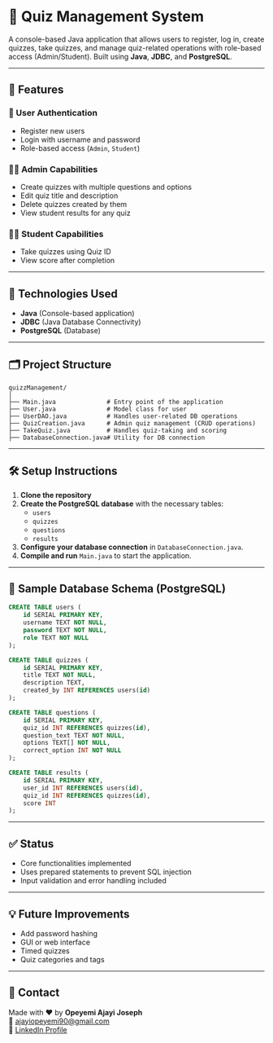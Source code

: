 # 📘 Quiz Management System

A console-based Java application that allows users to register, log in, create quizzes, take quizzes, and manage quiz-related operations with role-based access (Admin/Student). Built using **Java**, **JDBC**, and **PostgreSQL**.

---

## 🔧 Features

### 👥 User Authentication
- Register new users
- Login with username and password
- Role-based access (`Admin`, `Student`)

### 🧑‍🏫 Admin Capabilities
- Create quizzes with multiple questions and options
- Edit quiz title and description
- Delete quizzes created by them
- View student results for any quiz

### 👨‍🎓 Student Capabilities
- Take quizzes using Quiz ID
- View score after completion

---

## 🧰 Technologies Used

- **Java** (Console-based application)
- **JDBC** (Java Database Connectivity)
- **PostgreSQL** (Database)

---

## 🗂️ Project Structure

```
quizzManagement/
│
├── Main.java              # Entry point of the application
├── User.java              # Model class for user
├── UserDAO.java           # Handles user-related DB operations
├── QuizCreation.java      # Admin quiz management (CRUD operations)
├── TakeQuiz.java          # Handles quiz-taking and scoring
├── DatabaseConnection.java# Utility for DB connection
```

---

## 🛠️ Setup Instructions

1. **Clone the repository**
2. **Create the PostgreSQL database** with the necessary tables:
   - `users`
   - `quizzes`
   - `questions`
   - `results`
3. **Configure your database connection** in `DatabaseConnection.java`.
4. **Compile and run** `Main.java` to start the application.

---

## 🧪 Sample Database Schema (PostgreSQL)

```sql
CREATE TABLE users (
    id SERIAL PRIMARY KEY,
    username TEXT NOT NULL,
    password TEXT NOT NULL,
    role TEXT NOT NULL
);

CREATE TABLE quizzes (
    id SERIAL PRIMARY KEY,
    title TEXT NOT NULL,
    description TEXT,
    created_by INT REFERENCES users(id)
);

CREATE TABLE questions (
    id SERIAL PRIMARY KEY,
    quiz_id INT REFERENCES quizzes(id),
    question_text TEXT NOT NULL,
    options TEXT[] NOT NULL,
    correct_option INT NOT NULL
);

CREATE TABLE results (
    id SERIAL PRIMARY KEY,
    user_id INT REFERENCES users(id),
    quiz_id INT REFERENCES quizzes(id),
    score INT
);
```

---

## ✅ Status

- Core functionalities implemented
- Uses prepared statements to prevent SQL injection
- Input validation and error handling included

---

## 💡 Future Improvements

- Add password hashing
- GUI or web interface
- Timed quizzes
- Quiz categories and tags

---

## 📩 Contact

Made with ❤️ by **Opeyemi Ajayi Joseph**  
📧 ajayiopeyemi90@gmail.com  
🔗 [LinkedIn Profile](https://www.linkedin.com/in/opeyemi-joseph-ajayi-688530354)
